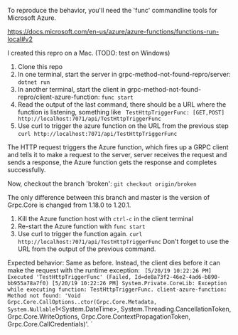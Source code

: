 To reproduce the behavior, you'll need the 'func' commandline tools for Microsoft Azure. 

https://docs.microsoft.com/en-us/azure/azure-functions/functions-run-local#v2

I created this repro on a Mac. (TODO: test on Windows)

1. Clone this repo
2. In one terminal, start the server in grpc-method-not-found-repro/server: `dotnet run`
3. In another terminal, start the client in grpc-method-not-found-repro/client-azure-function: `func start`
4. Read the output of the last command, there should be a URL where the function is listening, something like `	TestHttpTriggerFunc: [GET,POST] http://localhost:7071/api/TestHttpTriggerFunc`
5. Use curl to trigger the azure function on the URL from the previous step `curl http://localhost:7071/api/TestHttpTriggerFunc`

The HTTP request triggers the Azure function, which fires up a GRPC client and tells it to make a request to the server, server receives the request and sends a response, the Azure function gets the response and completes successfully.

Now, checkout the branch 'broken': `git checkout origin/broken`

The only difference between this branch and master is the version of Grpc.Core is changed from 1.18.0 to 1.20.1.

1. Kill the Azure function host with `ctrl-c` in the client terminal
2. Re-start the Azure function with `func start`
3. Use curl to trigger the function again. `curl http://localhost:7071/api/TestHttpTriggerFunc` Don't forget to use the URL from the output of the previous command.

Expected behavior: Same as before. Instead, the client dies before it can make the request with the runtime exception:
`
[5/20/19 10:22:26 PM] Executed 'TestHttpTriggerFunc' (Failed, Id=de8a73f2-46e2-4ad6-b890-bb955a78a7f0)
[5/20/19 10:22:26 PM] System.Private.CoreLib: Exception while executing function: TestHttpTriggerFunc. client-azure-function: Method not found: 'Void Grpc.Core.CallOptions..ctor(Grpc.Core.Metadata, System.Nullable`1<System.DateTime>, System.Threading.CancellationToken, Grpc.Core.WriteOptions, Grpc.Core.ContextPropagationToken, Grpc.Core.CallCredentials)'.
`
